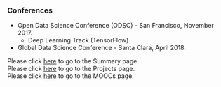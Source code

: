 ### Conferences

- Open Data Science Conference (ODSC) - San Francisco, November 2017.
  - Deep Learning Track (TensorFlow)
- Global Data Science Conference - Santa Clara, April 2018.

Please click [here](https://github.com/tkannab/Data-Science-Summary) to go to the Summary page.  
Please click [here](https://github.com/tkannab/Data-Science-Summary/blob/master/projects.md) to go to the Projects page.  
Please click [here](https://github.com/tkannab/Data-Science-Summary/blob/master/MOOCs.md) to go to the MOOCs page.

